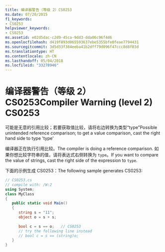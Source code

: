 ```yaml
---
title: 编译器警告（等级 2）CS0253
ms.date: 07/20/2015
f1_keywords:
- CS0253
helpviewer_keywords:
- CS0253
ms.assetid: e02d5dac-c2d9-45ca-9dd3-dda06c96f4d6
ms.openlocfilehash: d419f893d065593637ebe5355bfe0feae7794431
ms.sourcegitcommit: 3d5d33f384eeba41b2dff79d096f47ccc8d8f03d
ms.translationtype: HT
ms.contentlocale: zh-CN
ms.lasthandoff: 05/04/2018
ms.locfileid: "33278946"
---
```

# <a name="compiler-warning-level-2-cs0253"></a><span data-ttu-id="d7ca2-102">编译器警告（等级 2）CS0253</span><span class="sxs-lookup"><span data-stu-id="d7ca2-102">Compiler Warning (level 2) CS0253</span></span>
<span data-ttu-id="d7ca2-103">可能是无意的引用比较；若要获取值比较，请将右边转换为类型“type”</span><span class="sxs-lookup"><span data-stu-id="d7ca2-103">Possible unintended reference comparison; to get a value comparison, cast the right hand side to type 'type'</span></span>  
  
 <span data-ttu-id="d7ca2-104">编译器正在执行引用比较。</span><span class="sxs-lookup"><span data-stu-id="d7ca2-104">The compiler is doing a reference comparison.</span></span> <span data-ttu-id="d7ca2-105">如果你想比较字符串的值，请将表达式右侧转换为 `type`。</span><span class="sxs-lookup"><span data-stu-id="d7ca2-105">If you want to compare the value of strings, cast the right side of the expression to `type`.</span></span>  
  
 <span data-ttu-id="d7ca2-106">下面的示例生成 CS0253：</span><span class="sxs-lookup"><span data-stu-id="d7ca2-106">The following sample generates CS0253:</span></span>  
  
```csharp 
// CS0253.cs  
// compile with: /W:2  
using System;  
class MyClass  
{  
   public static void Main()  
   {  
      string s = "11";  
      object o = s + s;  
  
      bool c = s == o;   // CS0253  
      // try the following line instead  
      // bool c = s == (string)o;  
   }  
}  
```
